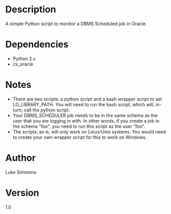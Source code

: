 Description
======
A simple Python script to monitor a DBMS Scheduled job in Oracle.

Dependencies
======
- Python 2.x
- cx_oracle

Notes
=====
- There are two scripts: a python script and a bash wrapper script to set LD_LIBRARY_PATH. You will need to run the bash script, which will, in-turn, call the python script.
- Your DBMS_SCHEDULER job needs to be in the same schema as the user that you are logging in with. In other words, if you create a job in the schema "foo", you need to run this script as the user "foo".
- The scripts, as is, will only work on Linux/Unix systems. You would need to create your own wrapper script for this to work on Windows. 

Author
=====
Luke Simmons

Version
=====
1.0
